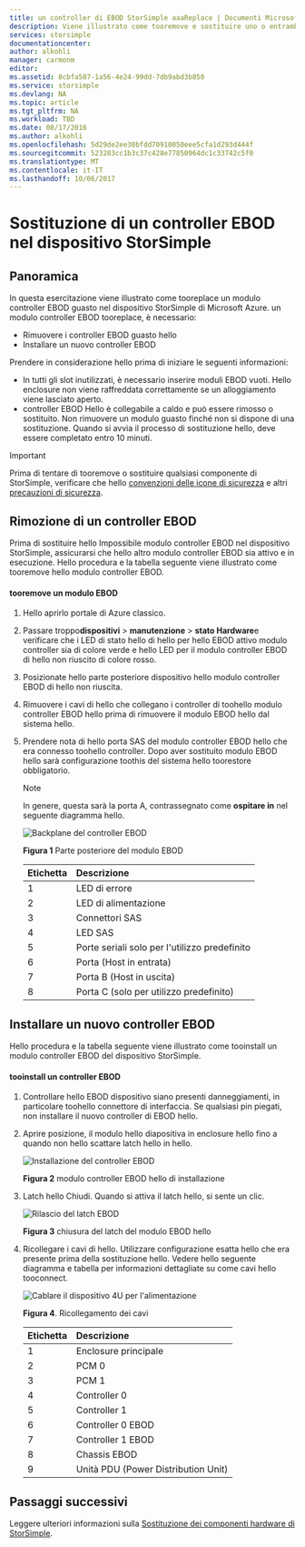 ```yaml
---
title: un controller di EBOD StorSimple aaaReplace | Documenti Microsoft
description: Viene illustrato come tooremove e sostituire uno o entrambi i controller EBOD in un dispositivo 8600 StorSimple.
services: storsimple
documentationcenter: 
author: alkohli
manager: carmonm
editor: 
ms.assetid: 8cbfa507-1a56-4e24-99dd-7db9abd3b850
ms.service: storsimple
ms.devlang: NA
ms.topic: article
ms.tgt_pltfrm: NA
ms.workload: TBD
ms.date: 08/17/2016
ms.author: alkohli
ms.openlocfilehash: 5d29de2ee30bfdd70910050eee5cfa1d293d444f
ms.sourcegitcommit: 523283cc1b3c37c428e77850964dc1c33742c5f0
ms.translationtype: MT
ms.contentlocale: it-IT
ms.lasthandoff: 10/06/2017
---
```

# <a name="replace-an-ebod-controller-on-your-storsimple-device"></a>Sostituzione di un controller EBOD nel dispositivo StorSimple
## <a name="overview"></a>Panoramica
In questa esercitazione viene illustrato come tooreplace un modulo controller EBOD guasto nel dispositivo StorSimple di Microsoft Azure. un modulo controller EBOD tooreplace, è necessario:

* Rimuovere i controller EBOD guasto hello
* Installare un nuovo controller EBOD

Prendere in considerazione hello prima di iniziare le seguenti informazioni:

* In tutti gli slot inutilizzati, è necessario inserire moduli EBOD vuoti. Hello enclosure non viene raffreddata correttamente se un alloggiamento viene lasciato aperto.
* controller EBOD Hello è collegabile a caldo e può essere rimosso o sostituito. Non rimuovere un modulo guasto finché non si dispone di una sostituzione. Quando si avvia il processo di sostituzione hello, deve essere completato entro 10 minuti.

> [!IMPORTANT]
> Prima di tentare di tooremove o sostituire qualsiasi componente di StorSimple, verificare che hello [convenzioni delle icone di sicurezza](storsimple-safety.md#safety-icon-conventions) e altri [precauzioni di sicurezza](storsimple-safety.md).
> 
> 

## <a name="remove-an-ebod-controller"></a>Rimozione di un controller EBOD
Prima di sostituire hello Impossibile modulo controller EBOD nel dispositivo StorSimple, assicurarsi che hello altro modulo controller EBOD sia attivo e in esecuzione. Hello procedura e la tabella seguente viene illustrato come tooremove hello modulo controller EBOD.

#### <a name="tooremove-an-ebod-module"></a>tooremove un modulo EBOD
1. Hello aprirlo portale di Azure classico.
2. Passare troppo**dispositivi** > **manutenzione** > **stato Hardware**e verificare che i LED di stato hello di hello per hello EBOD attivo modulo controller sia di colore verde e hello LED per il modulo controller EBOD di hello non riuscito di colore rosso.
3. Posizionate hello parte posteriore dispositivo hello modulo controller EBOD di hello non riuscita.
4. Rimuovere i cavi di hello che collegano i controller di toohello modulo controller EBOD hello prima di rimuovere il modulo EBOD hello dal sistema hello.
5. Prendere nota di hello porta SAS del modulo controller EBOD hello che era connesso toohello controller. Dopo aver sostituito modulo EBOD hello sarà configurazione toothis del sistema hello toorestore obbligatorio. 
   
   > [!NOTE]
   > In genere, questa sarà la porta A, contrassegnato come **ospitare in** nel seguente diagramma hello.
   > 
   > 
   
    ![Backplane del controller EBOD](./media/storsimple-ebod-controller-replacement/IC741049.png)
   
     **Figura 1** Parte posteriore del modulo EBOD
   
   | Etichetta | Descrizione |
   |:--- |:--- |
   | 1 |LED di errore |
   | 2 |LED di alimentazione |
   | 3 |Connettori SAS |
   | 4 |LED SAS |
   | 5 |Porte seriali solo per l'utilizzo predefinito |
   | 6 |Porta (Host in entrata) |
   | 7 |Porta B (Host in uscita) |
   | 8 |Porta C (solo per utilizzo predefinito) |

## <a name="install-a-new-ebod-controller"></a>Installare un nuovo controller EBOD
Hello procedura e la tabella seguente viene illustrato come tooinstall un modulo controller EBOD del dispositivo StorSimple.

#### <a name="tooinstall-an-ebod-controller"></a>tooinstall un controller EBOD
1. Controllare hello EBOD dispositivo siano presenti danneggiamenti, in particolare toohello connettore di interfaccia. Se qualsiasi pin piegati, non installare il nuovo controller di EBOD hello.
2. Aprire posizione, il modulo hello diapositiva in enclosure hello fino a quando non hello scattare latch hello in hello.
   
    ![Installazione del controller EBOD](./media/storsimple-ebod-controller-replacement/IC741050.png)
   
    **Figura 2** modulo controller EBOD hello di installazione
3. Latch hello Chiudi. Quando si attiva il latch hello, si sente un clic.
   
    ![Rilascio del latch EBOD](./media/storsimple-ebod-controller-replacement/IC741047.png)
   
    **Figura 3** chiusura del latch del modulo EBOD hello
4. Ricollegare i cavi di hello. Utilizzare configurazione esatta hello che era presente prima della sostituzione hello. Vedere hello seguente diagramma e tabella per informazioni dettagliate su come cavi hello tooconnect.
   
    ![Cablare il dispositivo 4U per l'alimentazione](./media/storsimple-ebod-controller-replacement/IC770723.png)
   
    **Figura 4**. Ricollegamento dei cavi
   
   | Etichetta | Descrizione |
   |:--- |:--- |
   | 1 |Enclosure principale |
   | 2 |PCM 0 |
   | 3 |PCM 1 |
   | 4 |Controller 0 |
   | 5 |Controller 1 |
   | 6 |Controller 0 EBOD |
   | 7 |Controller 1 EBOD |
   | 8 |Chassis EBOD |
   | 9 |Unità PDU (Power Distribution Unit) |

## <a name="next-steps"></a>Passaggi successivi
Leggere ulteriori informazioni sulla [Sostituzione dei componenti hardware di StorSimple](storsimple-hardware-component-replacement.md).

